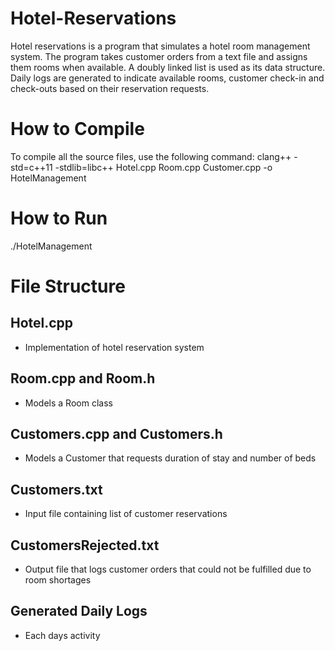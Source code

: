 # Hotel-Reservations


Hotel reservations is a program that simulates a hotel room management system. The program takes customer orders from a text file and assigns them rooms when available. A doubly linked list is used as its data structure. Daily logs are generated to indicate available rooms, customer check-in and check-outs based on their reservation requests.

# How to Compile

To compile all the source files, use the following command:
clang++ -std=c++11 -stdlib=libc++ Hotel.cpp Room.cpp Customer.cpp -o HotelManagement

# How to Run

./HotelManagement

# File Structure


## Hotel.cpp

- Implementation of hotel reservation system

## Room.cpp and Room.h

- Models a Room class

## Customers.cpp and Customers.h

- Models a Customer that requests duration of stay and number of beds

## Customers.txt

- Input file containing list of customer reservations

## CustomersRejected.txt

- Output file that logs customer orders that could not be fulfilled due to room shortages

## Generated Daily Logs

- Each days activity
